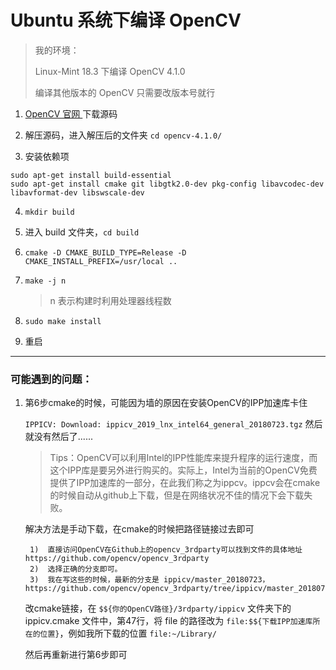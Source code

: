 # Ubuntu 系统下编译 OpenCV

> 我的环境：
> 
> Linux-Mint 18.3 下编译 OpenCV 4.1.0
> 
> 编译其他版本的 OpenCV 只需要改版本号就行

1. <a href="https://opencv.org/" target="_blank"> OpenCV 官网 </a> 下载源码

2. 解压源码，进入解压后的文件夹 `cd opencv-4.1.0/`

3. 安装依赖项
```
sudo apt-get install build-essential
sudo apt-get install cmake git libgtk2.0-dev pkg-config libavcodec-dev libavformat-dev libswscale-dev
```

4. `mkdir build`

5. 进入 build 文件夹，`cd build`

6. `cmake -D CMAKE_BUILD_TYPE=Release -D CMAKE_INSTALL_PREFIX=/usr/local ..`

7. `make -j n` 
    > n 表示构建时利用处理器线程数

8. `sudo make install`

9. 重启

---
### 可能遇到的问题：

1. 第6步cmake的时候，可能因为墙的原因在安装OpenCV的IPP加速库卡住

    `IPPICV: Download: ippicv_2019_lnx_intel64_general_20180723.tgz`  然后就没有然后了......

    > Tips：OpenCV可以利用Intel的IPP性能库来提升程序的运行速度，而这个IPP库是要另外进行购买的。实际上，Intel为当前的OpenCV免费提供了IPP加速库的一部分，在此我们称之为ippcv。ippcv会在cmake的时候自动从github上下载，但是在网络状况不佳的情况下会下载失败。

    解决方法是手动下载，在cmake的时候把路径链接过去即可
        
        1)  直接访问OpenCV在Github上的opencv_3rdparty可以找到文件的具体地址https://github.com/opencv/opencv_3rdparty
        2)  选择正确的分支即可。
        3)  我在写这些的时候，最新的分支是 ippicv/master_20180723，https://github.com/opencv/opencv_3rdparty/tree/ippicv/master_20180723

    改cmake链接，在 `$${你的OpenCV路径}/3rdparty/ippicv` 文件夹下的  ippicv.cmake 文件中，第47行，将 file 的路径改为 `file:$${下载IPP加速库所在的位置}`，例如我所下载的位置 `file:~/Library/` 

    然后再重新进行第6步即可
